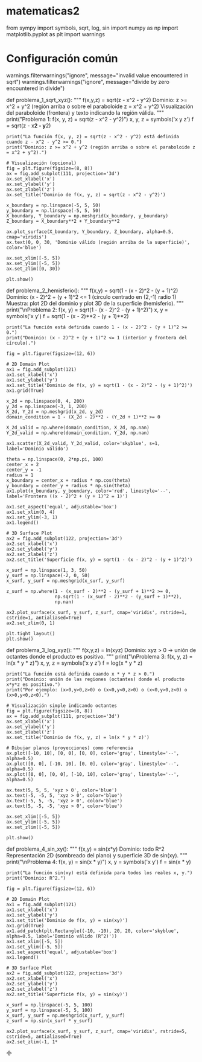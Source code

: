 # matematicas2


from sympy import symbols, sqrt, log, sin
import numpy as np
import matplotlib.pyplot as plt
import warnings

# Configuración común
warnings.filterwarnings("ignore", message="invalid value encountered in sqrt")
warnings.filterwarnings("ignore", message="divide by zero encountered in divide")


def problema_1_sqrt_xyz():
    """
    f(x,y,z) = sqrt(z - x^2 - y^2)
    Dominio: z >= x^2 + y^2 (región arriba o sobre el paraboloide z = x^2 + y^2)
    Visualización del paraboloide (frontera) y texto indicando la región válida.
    """
    print("Problema 1: f(x, y, z) = sqrt(z - x^2 - y^2)")
    x, y, z = symbols('x y z')
    f = sqrt(z - x**2 - y**2)

    print("La función f(x, y, z) = sqrt(z - x^2 - y^2) está definida cuando z - x^2 - y^2 >= 0.")
    print("Dominio: z >= x^2 + y^2 (región arriba o sobre el paraboloide z = x^2 + y^2).")

    # Visualización (opcional)
    fig = plt.figure(figsize=(8, 8))
    ax = fig.add_subplot(111, projection='3d')
    ax.set_xlabel('x')
    ax.set_ylabel('y')
    ax.set_zlabel('z')
    ax.set_title('Dominio de f(x, y, z) = sqrt(z - x^2 - y^2)')

    x_boundary = np.linspace(-5, 5, 50)
    y_boundary = np.linspace(-5, 5, 50)
    X_boundary, Y_boundary = np.meshgrid(x_boundary, y_boundary)
    Z_boundary = X_boundary**2 + Y_boundary**2

    ax.plot_surface(X_boundary, Y_boundary, Z_boundary, alpha=0.5, cmap='viridis')
    ax.text(0, 0, 30, 'Dominio válido (región arriba de la superficie)', color='blue')

    ax.set_xlim([-5, 5])
    ax.set_ylim([-5, 5])
    ax.set_zlim([0, 30])

    plt.show()


def problema_2_hemisferio():
    """
    f(x,y) = sqrt(1 - (x - 2)^2 - (y + 1)^2)
    Dominio: (x - 2)^2 + (y + 1)^2 <= 1 (círculo centrado en (2,-1) radio 1)
    Muestra: plot 2D del dominio y plot 3D de la superficie (hemisferio).
    """
    print("\nProblema 2: f(x, y) = sqrt(1 - (x - 2)^2 - (y + 1)^2)")
    x, y = symbols('x y')
    f = sqrt(1 - (x - 2)**2 - (y + 1)**2)

    print("La función está definida cuando 1 - (x - 2)^2 - (y + 1)^2 >= 0.")
    print("Dominio: (x - 2)^2 + (y + 1)^2 <= 1 (interior y frontera del círculo).")

    fig = plt.figure(figsize=(12, 6))

    # 2D Domain Plot
    ax1 = fig.add_subplot(121)
    ax1.set_xlabel('x')
    ax1.set_ylabel('y')
    ax1.set_title('Dominio de f(x, y) = sqrt(1 - (x - 2)^2 - (y + 1)^2)')
    ax1.grid(True)

    x_2d = np.linspace(0, 4, 200)
    y_2d = np.linspace(-3, 1, 200)
    X_2d, Y_2d = np.meshgrid(x_2d, y_2d)
    domain_condition = 1 - (X_2d - 2)**2 - (Y_2d + 1)**2 >= 0

    X_2d_valid = np.where(domain_condition, X_2d, np.nan)
    Y_2d_valid = np.where(domain_condition, Y_2d, np.nan)

    ax1.scatter(X_2d_valid, Y_2d_valid, color='skyblue', s=1, label='Dominio válido')

    theta = np.linspace(0, 2*np.pi, 100)
    center_x = 2
    center_y = -1
    radius = 1
    x_boundary = center_x + radius * np.cos(theta)
    y_boundary = center_y + radius * np.sin(theta)
    ax1.plot(x_boundary, y_boundary, color='red', linestyle='--', label='Frontera ((x - 2)^2 + (y + 1)^2 = 1)')

    ax1.set_aspect('equal', adjustable='box')
    ax1.set_xlim(0, 4)
    ax1.set_ylim(-3, 1)
    ax1.legend()

    # 3D Surface Plot
    ax2 = fig.add_subplot(122, projection='3d')
    ax2.set_xlabel('x')
    ax2.set_ylabel('y')
    ax2.set_zlabel('z')
    ax2.set_title('Superficie f(x, y) = sqrt(1 - (x - 2)^2 - (y + 1)^2)')

    x_surf = np.linspace(1, 3, 50)
    y_surf = np.linspace(-2, 0, 50)
    x_surf, y_surf = np.meshgrid(x_surf, y_surf)

    z_surf = np.where(1 - (x_surf - 2)**2 - (y_surf + 1)**2 >= 0,
                      np.sqrt(1 - (x_surf - 2)**2 - (y_surf + 1)**2),
                      np.nan)

    ax2.plot_surface(x_surf, y_surf, z_surf, cmap='viridis', rstride=1, cstride=1, antialiased=True)
    ax2.set_zlim(0, 1)

    plt.tight_layout()
    plt.show()


def problema_3_log_xyz():
    """
    f(x,y,z) = ln(x*y*z)
    Dominio: x*y*z > 0 -> unión de octantes donde el producto es positivo.
    """
    print("\nProblema 3: f(x, y, z) = ln(x * y * z)")
    x, y, z = symbols('x y z')
    f = log(x * y * z)

    print("La función está definida cuando x * y * z > 0.")
    print("Dominio: unión de las regiones (octantes) donde el producto x*y*z es positivo.")
    print("Por ejemplo: (x>0,y>0,z>0) o (x<0,y<0,z>0) o (x<0,y>0,z<0) o (x>0,y<0,z<0).")

    # Visualización simple indicando octantes
    fig = plt.figure(figsize=(8, 8))
    ax = fig.add_subplot(111, projection='3d')
    ax.set_xlabel('x')
    ax.set_ylabel('y')
    ax.set_zlabel('z')
    ax.set_title('Dominio de f(x, y, z) = ln(x * y * z)')

    # Dibujar planos (proyecciones) como referencia
    ax.plot([-10, 10], [0, 0], [0, 0], color='gray', linestyle='--', alpha=0.5)
    ax.plot([0, 0], [-10, 10], [0, 0], color='gray', linestyle='--', alpha=0.5)
    ax.plot([0, 0], [0, 0], [-10, 10], color='gray', linestyle='--', alpha=0.5)

    ax.text(5, 5, 5, 'xyz > 0', color='blue')
    ax.text(-5, -5, 5, 'xyz > 0', color='blue')
    ax.text(-5, 5, -5, 'xyz > 0', color='blue')
    ax.text(5, -5, -5, 'xyz > 0', color='blue')

    ax.set_xlim([-5, 5])
    ax.set_ylim([-5, 5])
    ax.set_zlim([-5, 5])

    plt.show()


def problema_4_sin_xy():
    """
    f(x,y) = sin(x*y)
    Dominio: todo R^2
    Representación 2D (sombreado del plano) y superficie 3D de sin(xy).
    """
    print("\nProblema 4: f(x, y) = sin(x * y)")
    x, y = symbols('x y')
    f = sin(x * y)

    print("La función sin(xy) está definida para todos los reales x, y.")
    print("Dominio: R^2.")

    fig = plt.figure(figsize=(12, 6))

    # 2D Domain Plot
    ax1 = fig.add_subplot(121)
    ax1.set_xlabel('x')
    ax1.set_ylabel('y')
    ax1.set_title('Dominio de f(x, y) = sin(xy)')
    ax1.grid(True)
    ax1.add_patch(plt.Rectangle((-10, -10), 20, 20, color='skyblue', alpha=0.5, label='Dominio válido (R^2)'))
    ax1.set_xlim([-5, 5])
    ax1.set_ylim([-5, 5])
    ax1.set_aspect('equal', adjustable='box')
    ax1.legend()

    # 3D Surface Plot
    ax2 = fig.add_subplot(122, projection='3d')
    ax2.set_xlabel('x')
    ax2.set_ylabel('y')
    ax2.set_zlabel('z')
    ax2.set_title('Superficie f(x, y) = sin(xy)')

    x_surf = np.linspace(-5, 5, 100)
    y_surf = np.linspace(-5, 5, 100)
    x_surf, y_surf = np.meshgrid(x_surf, y_surf)
    z_surf = np.sin(x_surf * y_surf)

    ax2.plot_surface(x_surf, y_surf, z_surf, cmap='viridis', rstride=5, cstride=5, antialiased=True)
    ax2.set_zlim(-1, 1*

